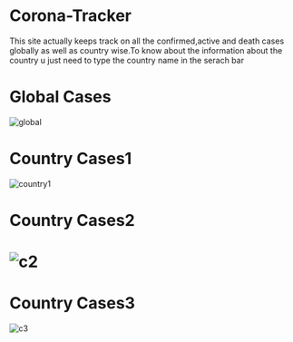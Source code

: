 # Corona-Tracker
This site actually keeps track on all the confirmed,active and death cases globally as well as country wise.To know about the information about the country u just need to type the country name in the serach bar

<h1>Global Cases</h1>

![global](https://user-images.githubusercontent.com/53336453/119688945-13057b00-be66-11eb-8379-b0e5004372f9.png)
<h1>Country Cases1</h1>

![country1](https://user-images.githubusercontent.com/53336453/119688989-1dc01000-be66-11eb-9ee5-903309316a95.png)

<h1>Country Cases2<h1>
  
  ![c2](https://user-images.githubusercontent.com/53336453/119689033-26184b00-be66-11eb-94d7-02558373eb98.png)
  <h1>Country Cases3</h1>
  
  ![c3](https://user-images.githubusercontent.com/53336453/119689082-30d2e000-be66-11eb-8e24-9641bb30d89e.png)
